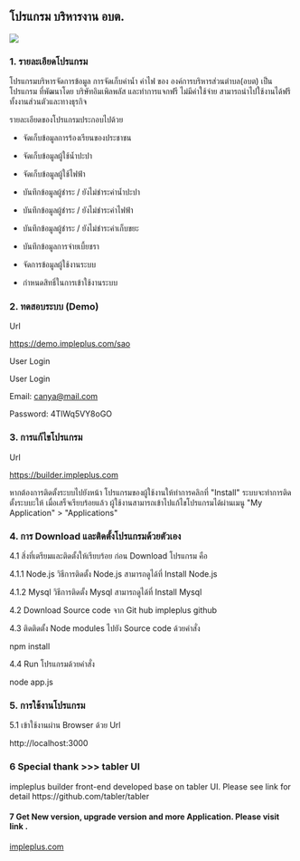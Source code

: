 <h2>โปรแกรม บริหารงาน อบต.</h2>

<img src="https://impleplus.com/static/builder/sao.png">

<h3>1. รายละเอียดโปรแกรม</h3>

โปรแกรมบริหารจัดการข้อมูล การจัดเก็บค่าน้ำ ค่าไฟ ของ องค์การบริหารส่วนตำบล(อบต) เป็นโปรแกรม ที่พัฒนาโดย บริษัทอิมเพิลพลัส และทำการแจกฟรี ไม่มีค่าใช้จ่าย สามารถนำไปใช้งานได้ฟรี ทั้งงานส่วนตัวและทางธุรกิจ

รายละเอียดของโปรแกรมประกอบไปด้วย

- จัดเก็บข้อมูลการร้องเรียนของประชาชน

- จัดเก็บข้อมูลผู้ใช้น้ำปะปา

- จัดเก็บข้อมูลผู้ใช้ไฟฟ้า

- บันทึกข้อมูลผู้ชำระ / ยังไม่ชำระค่าน้ำปะปา

- บันทึกข้อมูลผู้ชำระ / ยังไม่ชำระค่าไฟฟ้า

- บันทึกข้อมูลผู้ชำระ / ยังไม่ชำระค่าเก็บขยะ

- บันทึกข้อมูลการจ่ายเบี้ยชรา

- จัดการข้อมูลผู้ใช้งานระบบ

- กำหนดสิทธิ์ในการเข้าใช้งานระบบ

<h3>2. ทดสอบระบบ (Demo)</h3>

Url

https://demo.impleplus.com/sao

User Login

User Login

Email: canya@mail.com

Password: 4TlWq5VY8oGO


<h3>3. การแก้ไขโปรแกรม</h3>

Url

https://builder.impleplus.com

หากต้องการติดตั้งระบบไปยังหน้า โปรแกรมของผู้ใช้งานให้ทำการคลิกที่ "Install" ระบบจะทำการติดตั้งระบบะให้ เมื่อเสร็จเรียบร้อยแล้ว ผู้ใช้งานสามารถเข้าไปแก้ไขโปรแกรมได้ผ่านเมนู "My Application" > "Applications"

<h3>4. การ Download และติดตั้งโปรแกรมด้วยตัวเอง</h3>

4.1 สิ่งที่เตรียมและติดตั้งให้เรียบร้อย ก่อน Download โปรแกรม คือ

4.1.1 Node.js วิธีการติดตั้ง Node.js สามารถดูได้ที่ Install Node.js

4.1.2 Mysql วิธีการติดตั้ง Mysql สามารถดูได้ที่ Install Mysql

4.2 Download Source code จาก Git hub impleplus github

4.3 ติดติดตั้ง Node modules ไปยัง Source code ด้วยคำสั่ง

npm install

4.4 Run โปรแกรมด้วยคำสั่ง

node app.js

<h3>5. การใช้งานโปรแกรม</h3>

5.1 เข้าใช้งานผ่าน Browser ด้วย Url

http://localhost:3000

<h3>6 Special thank >>> tabler UI</h3>
impleplus builder front-end developed base on tabler UI. Please see link for detail 
https://github.com/tabler/tabler

<h4>7 Get New version, upgrade version and more Application. Please visit link .</h4>
 <a href="https://www.impleplus.com/en" target="_blank">impleplus.com</a>
 

